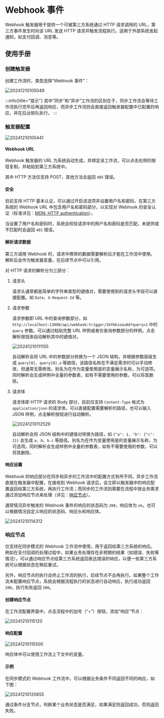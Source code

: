 # Webhook 事件

<PluginInfo name="workflow-webhook" link="/handbook/workflow-webhook" commercial="true"></PluginInfo>

Webhook 触发器用于提供一个可被第三方系统通过 HTTP 请求调用的 URL，第三方事件发生时向该 URL 发送 HTTP 请求并触发流程执行。适用于外部系统发起通知，如支付回调、消息等。

## 使用手册

### 创建触发器

创建工作流时，类型选择“Webhook 事件”：

![20241210105049](https://static-docs.nocobase.com/20241210105049.png)

:::info{title="提示"}
其中“同步”和“异步”工作流的区别在于，同步工作流会等待工作流执行完毕后再返回响应，而异步工作流则会直接返回触发器配置中已配置的响应，并在后台排队执行。
:::

### 触发器配置

![20241210105441](https://static-docs.nocobase.com/20241210105441.png)

#### Webhook URL

Webhook 触发器的 URL 为系统自动生成，并绑定该工作流，可以点击右侧的按钮复制，并粘贴到第三方系统中。

其中 HTTP 方法仅支持 POST，其他方法会返回 `405` 错误。

#### 安全

目前支持 HTTP 基本认证，可以通过开启该选项并设置用户名和密码，在第三方系统的 Webhook URL 中包含用户名和密码部分，以实现对 Webhook 的安全认证（标准详见：[MDN: HTTP authentication](https://developer.mozilla.org/en-US/docs/Web/HTTP/Authentication#basic_authentication_scheme)）。

当设置了用户名和密码时，系统会校验请求中的用户名和密码是否匹配，未提供或不匹配时会返回 `401` 错误。

#### 解析请求数据

第三方调用 Webhook 时，请求中携带的数据需要解析后才能在工作流中使用。解析后会作为触发器变量，在后续节点中可以引用。

对 HTTP 请求的解析分为三部分：

1.  请求头

    请求头通常都是简单的字符串类型的键值对，需要使用到的请求头字段可以直接配置。如 `Date`、`X-Request-Id` 等。

2.  请求参数

    请求参数即 URL 中的查询参数部分，如 `http://localhost:13000/api/webhook:trigger/1hfmkioou0d?query=1` 中的 `query` 参数。可以通过粘贴完整 URL 样例或者仅查询参数部分的样例，点击解析按钮来自动解析其中的键值对。

    ![20241210111155](https://static-docs.nocobase.com/20241210111155.png)

    自动解析会将 URL 中的参数部分转换为一个 JSON 结构，并根据参数层级生成 `query[0]`、`query[0].a` 等路径，该路径名称在不满足需求时可以手动修改，但通常无需修改。别名为在作为变量使用是的变量展示名称，为可选项。同时解析会生成样例中全量的参数表，如有不需要使用的参数，可以将其删除。

3.  请求体

    请求体即 HTTP 请求的 Body 部分，目前仅支持 `Content-Type` 格式为 `application/json` 的请求体。可以直接配置需要解析的路径，也可以输入 JSON 样例，点击解析按钮进行自动解析。

    ![20241210112529](https://static-docs.nocobase.com/20241210112529.png)

    自动解析会将 JSON 结构中的键值对转换为路径，如 `{"a": 1, "b": {"c": 2}}` 会生成 `a`、`b`、`b.c` 等路径。别名为在作为变量使用是的变量展示名称，为可选项。同时解析会生成样例中全量的参数表，如有不需要使用的参数，可以将其删除。

#### 响应设置

Webhook 的响应部分在同步和异步的工作流中的配置方式有所不同，异步工作流直接在触发器中配置，在接收到 Webhook 请求后，会立即以触发器中的响应配置返回给第三方系统，再执行工作流；而同步的工作流则需要在流程中按业务需求通过添加响应节点来处理（详见：[响应节点](#响应节点)）。

通常情况异步触发的 Webhook 事件的响应的状态码为 `200`，响应体为 `ok`。也可以根据情况自定义响应的状态码、响应头和响应体。

![20241210114312](https://static-docs.nocobase.com/20241210114312.png)

### 响应节点

仅支持在同步模式的 Webhook 工作流中使用，用于返回给第三方系统的响应。例如在支付回调的处理过程中，如果业务处理存在非预期的结果（如错误、失败等情况），可以通过响应节点给第三方系统返回表达错误的响应，以便一些第三方系统可以根据状态在稍后重试。

另外，响应节点的执行会终止工作流的执行，后续节点不会再执行。如果整个工作流未配置响应节点，系统会根据流程执行的状态进行自动响应，执行成功返回 `200`，执行失败返回 `500`。

#### 创建响应节点

在工作流配置界面中，点击流程中的加号（“+”）按钮，添加“响应”节点：

![20241210115120](https://static-docs.nocobase.com/20241210115120.png)

#### 响应配置

![20241210115500](https://static-docs.nocobase.com/20241210115500.png)

响应体中可以使用工作流上下文中的变量。

#### 示例

在同步模式的 Webhook 工作流中，可以根据业务条件不同返回不同的响应，如下图：

![20241210120655](https://static-docs.nocobase.com/20241210120655.png)

通过条件分支节点，判断某个业务状态是否满足，如果满足则返回成功，否则返回失败。
